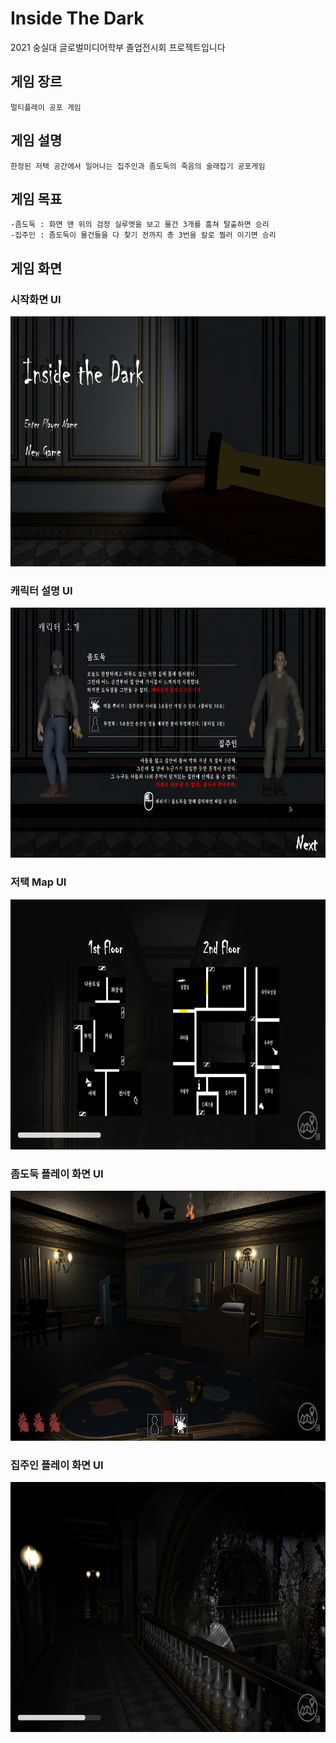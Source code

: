 # Inside The Dark

2021 숭실대 글로벌미디어학부 졸업전시회 프로젝트입니다

## 게임 장르
```
멀티플레이 공포 게임
```

## 게임 설명
```
한정된 저택 공간에서 일어나는 집주인과 좀도둑의 죽음의 술래잡기 공포게임
```
## 게임 목표
```
-좀도둑 : 화면 맨 위의 검정 실루엣을 보고 물건 3개를 훔쳐 탈출하면 승리
-집주인 : 좀도둑이 물건들을 다 찾기 전까지 총 3번을 칼로 찔러 이기면 승리
```
## 게임 화면

### 시작화면 UI
<img src="./Assets/ReadmeImg/StartUI.png" width="700px" height="400px" alt="StartSceneUI">

### 캐릭터 설명 UI
<img src="./Assets/ReadmeImg/Intro.png" width="700px" height="400px" alt="CharacterUI">

### 저택 Map UI
<img src="./Assets/ReadmeImg/map.png" width="700px" height="400px" alt="MapUI">

### 좀도둑 플레이 화면 UI
<img src="./Assets/ReadmeImg/Theif.png" width="700px" height="400px" alt="PlayerUITheif">

### 집주인 플레이 화면 UI
<img src="./Assets/ReadmeImg/HomeOwner.png" width="700px" height="400px" alt="PlayerUIHomeOwner">


